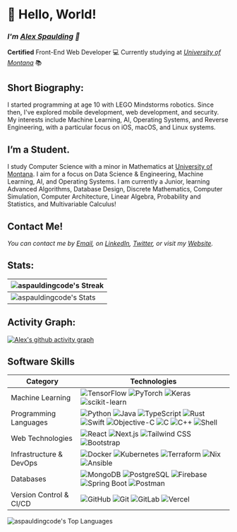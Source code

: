 # 👋 Hello, World!
### *I'm [Alex Spaulding](https://aspauldingcode.com) 🚀*
**Certified** Front-End Web Developer 💻
Currently studying at [*University of Montana*](https://www.umt.edu/) 📚

## Short Biography:
I started programming at age 10 with LEGO Mindstorms robotics. Since then, I've explored mobile development, web development, and security. My interests include Machine Learning, AI, Operating Systems, and Reverse Engineering, with a particular focus on iOS, macOS, and Linux systems.

## I’m a Student.
I study Computer Science with a minor in Mathematics at [University of Montana](https://www.umt.edu/). I aim for a focus on Data Science & Engineering, Machine Learning, AI, and Operating Systems. I am currently a Junior, learning Advanced Algorithms, Database Design, Discrete Mathematics, Computer Simulation, Computer Architecture, Linear Algebra, Probability and Statistics, and Multivariable Calculus!

## Contact Me!
*You can contact me by [Email](mailto:aspauldingcode@gmail.com), on [LinkedIn](https://www.linkedin.com/in/alexspaulding/), [Twitter](https://twitter.com/aspauldingcode), or visit my [Website](https://aspauldingcode.com).*

## Stats:
| ![aspauldingcode's Streak](https://github-readme-streak-stats.herokuapp.com/?user=aspauldingcode&hide_border=true&theme=dark) |
|---|
| ![aspauldingcode's Stats](https://github-readme-stats.vercel.app/api?username=aspauldingcode&show_icons=true&hide_border=true&count_private=true&include_all_commits=true&custom_title=All%20Time%20GitHub%20Stats&theme=dark) |

## Activity Graph:
[![Alex's github activity graph](https://github-readme-activity-graph.vercel.app/graph?username=aspauldingcode&theme=high-contrast&hide_border=true&custom_title=Recent%20Contribution%20Graph)](https://github.com/ashutosh00710/github-readme-activity-graph)

## Software Skills
| Category | Technologies |
|----------|-------------|
| Machine Learning | ![TensorFlow](https://img.shields.io/badge/TensorFlow-FF6F00?style=flat&logo=tensorflow&logoColor=white) ![PyTorch](https://img.shields.io/badge/PyTorch-EE4C2C?style=flat&logo=pytorch&logoColor=white) ![Keras](https://img.shields.io/badge/Keras-D00000?style=flat&logo=keras&logoColor=white) ![scikit-learn](https://img.shields.io/badge/scikit--learn-F7931E?style=flat&logo=scikit-learn&logoColor=white) |
| Programming Languages | ![Python](https://img.shields.io/badge/Python-3776AB?style=flat&logo=python&logoColor=white) ![Java](https://img.shields.io/badge/Java-ED8B00?style=flat&logo=openjdk&logoColor=white) ![TypeScript](https://img.shields.io/badge/TypeScript-3178C6?style=flat&logo=typescript&logoColor=white) ![Rust](https://img.shields.io/badge/Rust-000000?style=flat&logo=rust&logoColor=white) ![Swift](https://img.shields.io/badge/Swift-FA7343?style=flat&logo=swift&logoColor=white) ![Objective-C](https://img.shields.io/badge/Objective--C-438EFF?style=flat&logo=apple&logoColor=white) ![C](https://img.shields.io/badge/C-A8B9CC?style=flat&logo=c&logoColor=white) ![C++](https://img.shields.io/badge/C++-00599C?style=flat&logo=c%2B%2B&logoColor=white) ![Shell](https://img.shields.io/badge/Shell-4EAA25?style=flat&logo=gnu-bash&logoColor=white) |
| Web Technologies | ![React](https://img.shields.io/badge/React-61DAFB?style=flat&logo=react&logoColor=black) ![Next.js](https://img.shields.io/badge/Next.js-000000?style=flat&logo=next.js&logoColor=white) ![Tailwind CSS](https://img.shields.io/badge/Tailwind_CSS-38B2AC?style=flat&logo=tailwind-css&logoColor=white) ![Bootstrap](https://img.shields.io/badge/Bootstrap-7952B3?style=flat&logo=bootstrap&logoColor=white) |
| Infrastructure & DevOps | ![Docker](https://img.shields.io/badge/Docker-2496ED?style=flat&logo=docker&logoColor=white) ![Kubernetes](https://img.shields.io/badge/Kubernetes-326CE5?style=flat&logo=kubernetes&logoColor=white) ![Terraform](https://img.shields.io/badge/Terraform-7B42BC?style=flat&logo=terraform&logoColor=white) ![Nix](https://img.shields.io/badge/Nix-5277C3?style=flat&logo=nixos&logoColor=white) ![Ansible](https://img.shields.io/badge/Ansible-EE0000?style=flat&logo=ansible&logoColor=white) |
| Databases | ![MongoDB](https://img.shields.io/badge/MongoDB-47A248?style=flat&logo=mongodb&logoColor=white) ![PostgreSQL](https://img.shields.io/badge/PostgreSQL-336791?style=flat&logo=postgresql&logoColor=white) ![Firebase](https://img.shields.io/badge/Firebase-FFCA28?style=flat&logo=firebase&logoColor=black) ![Spring Boot](https://img.shields.io/badge/Spring_Boot-6DB33F?style=flat&logo=spring-boot&logoColor=white) ![Postman](https://img.shields.io/badge/Postman-FF6C37?style=flat&logo=postman&logoColor=white) |
| Version Control & CI/CD | ![GitHub](https://img.shields.io/badge/GitHub-181717?style=flat&logo=github&logoColor=white) ![Git](https://img.shields.io/badge/Git-F05032?style=flat&logo=git&logoColor=white) ![GitLab](https://img.shields.io/badge/GitLab-FCA121?style=flat&logo=gitlab&logoColor=white) ![Vercel](https://img.shields.io/badge/Vercel-000000?style=flat&logo=vercel&logoColor=white) |

![aspauldingcode's Top Languages](https://github-readme-stats.vercel.app/api/top-langs/?username=aspauldingcode&show_icons=true&hide_border=true&layout=compact&theme=dark)
